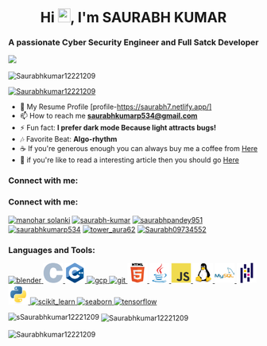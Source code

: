 <h1 align="center">Hi <img src="https://encrypted-tbn0.gstatic.com/images?q=tbn:ANd9GcTzLzj8hPBpm3o1QpAmRQWK82kA4aWEi42fYA&s"width="25" height="28">, I'm SAURABH KUMAR</h1>
<h3 align="center">A passionate Cyber Security Engineer and Full Satck Developer</h3>

![](https://miro.medium.com/v2/resize:fit:1400/1*RCHvLC5T-CNGbc5GWzSvoA.gif)


<p align="left"> <img src="https://komarev.com/ghpvc/?username=Saurabhkumar12221209&label=Profile%20views&color=0e75b6&style=flat" alt="Saurabhkumar12221209" /> </p>

<p align="left"> <a href="https://github.com/ryo-ma/github-profile-trophy"><img src="https://github-profile-trophy.vercel.app/?username=solankiboy939" alt="Saurabhkumar12221209" /></a> </p>

- 🧾 My Resume Profile [profile-https://saurabh7.netlify.app/]
- 📫 How to reach me **saurabhkumarp534@gmail.com**
- ⚡ Fun fact: **I prefer dark mode Because light attracts bugs!**
- 🎶 Favorite Beat: **Algo-rhythm**
- ☕ If you're generous enough you can always buy me a coffee from [Here]()
- 📖 if you're like to read a interesting article then you should go [Here]()
  
<h3 align="left">Connect with me:</h3>
<h3 align="left">Connect with me:</h3>
<p align="left">
<a href="https://www.linkedin.com/in/saurabh-kumar-8b346a254" target="blank"><img align="center" src="https://raw.githubusercontent.com/rahuldkjain/github-profile-readme-generator/master/src/images/icons/Social/linked-in-alt.svg" alt="manohar solanki" height="30" width="40" /></a>
<a href="https://stackoverflow.com/users/20809004/saurabh-kumar" target="blank"><img align="center" src="https://raw.githubusercontent.com/rahuldkjain/github-profile-readme-generator/master/src/images/icons/Social/stack-overflow.svg" alt="saurabh-kumar" height="30" width="40" /></a>
<a href="https://www.instagram.com/saurabhpandey951/" target="blank"><img align="center" src="https://raw.githubusercontent.com/rahuldkjain/github-profile-readme-generator/master/src/images/icons/Social/instagram.svg" alt="saurabhpandey951" height="30" width="40" /></a>
<a href="https://www.hackerrank.com/profile/saurabhkumarp534" target="blank"><img align="center" src="https://raw.githubusercontent.com/rahuldkjain/github-profile-readme-generator/master/src/images/icons/Social/hackerrank.svg" alt="saurabhkumarp534" height="30" width="40" /></a>
<a href="https://www.codechef.com/users/tower_aura_62" target="blank"><img align="center" src="https://upload.wikimedia.org/wikipedia/en/thumb/7/7b/Codechef%28new%29_logo.svg/1200px-Codechef%28new%29_logo.svg.png" alt="tower_aura62" height="30" width="40" /></a>
<a href=" https://x.com/Saurabh09734552"><img align="center" src="https://img.freepik.com/free-vector/new-2023-twitter-logo-x-icon-design_1017-45418.jpg?size=338&ext=jpg&ga=GA1.1.1819120589.1728518400&semt=ais_hybrid-rr-similar"alt="Saurabh09734552" height="30" width="40" /></a>
</p>


<h3 align="left">Languages and Tools:</h3>
<p align="left"> <a href="https://www.blender.org/" target="_blank" rel="noreferrer"> <img src="https://download.blender.org/branding/community/blender_community_badge_white.svg" alt="blender" width="40" height="40"/> </a> <a href="https://www.cprogramming.com/" target="_blank" rel="noreferrer"> <img src="https://raw.githubusercontent.com/devicons/devicon/master/icons/c/c-original.svg" alt="c" width="40" height="40"/> </a> <a href="https://www.w3schools.com/cpp/" target="_blank" rel="noreferrer"> <img src="https://raw.githubusercontent.com/devicons/devicon/master/icons/cplusplus/cplusplus-original.svg" alt="cplusplus" width="40" height="40"/> </a> <a href="https://cloud.google.com" target="_blank" rel="noreferrer"> <img src="https://www.vectorlogo.zone/logos/google_cloud/google_cloud-icon.svg" alt="gcp" width="40" height="40"/> </a> <a href="https://git-scm.com/" target="_blank" rel="noreferrer"> <img src="https://www.vectorlogo.zone/logos/git-scm/git-scm-icon.svg" alt="git" width="40" height="40"/> </a> <a href="https://www.w3.org/html/" target="_blank" rel="noreferrer"> <img src="https://raw.githubusercontent.com/devicons/devicon/master/icons/html5/html5-original-wordmark.svg" alt="html5" width="40" height="40"/> </a> <a href="https://www.java.com" target="_blank" rel="noreferrer"> <img src="https://raw.githubusercontent.com/devicons/devicon/master/icons/java/java-original.svg" alt="java" width="40" height="40"/> </a> <a href="https://developer.mozilla.org/en-US/docs/Web/JavaScript" target="_blank" rel="noreferrer"> <img src="https://raw.githubusercontent.com/devicons/devicon/master/icons/javascript/javascript-original.svg" alt="javascript" width="40" height="40"/> </a> <a href="https://www.linux.org/" target="_blank" rel="noreferrer"> <img src="https://raw.githubusercontent.com/devicons/devicon/master/icons/linux/linux-original.svg" alt="linux" width="40" height="40"/> </a> <a href="https://www.mysql.com/" target="_blank" rel="noreferrer"> <img src="https://raw.githubusercontent.com/devicons/devicon/master/icons/mysql/mysql-original-wordmark.svg" alt="mysql" width="40" height="40"/> </a> <a href="https://pandas.pydata.org/" target="_blank" rel="noreferrer"> <img src="https://raw.githubusercontent.com/devicons/devicon/2ae2a900d2f041da66e950e4d48052658d850630/icons/pandas/pandas-original.svg" alt="pandas" width="40" height="40"/> </a> <a href="https://www.python.org" target="_blank" rel="noreferrer"> <img src="https://raw.githubusercontent.com/devicons/devicon/master/icons/python/python-original.svg" alt="python" width="40" height="40"/> </a> <a href="https://scikit-learn.org/" target="_blank" rel="noreferrer"> <img src="https://upload.wikimedia.org/wikipedia/commons/0/05/Scikit_learn_logo_small.svg" alt="scikit_learn" width="40" height="40"/> </a> <a href="https://seaborn.pydata.org/" target="_blank" rel="noreferrer"> <img src="https://seaborn.pydata.org/_images/logo-mark-lightbg.svg" alt="seaborn" width="40" height="40"/> </a> <a href="https://www.tensorflow.org" target="_blank" rel="noreferrer"> <img src="https://www.vectorlogo.zone/logos/tensorflow/tensorflow-icon.svg" alt="tensorflow" width="40" height="40"/> </a> </p>

<p><img align="left" src="https://github-readme-stats.vercel.app/api/top-langs?username=Saurabhkumar12221209&show_icons=true&locale=en&layout=compact" alt="sSaurabhkumar12221209" /></p>

<p>&nbsp;<img align="center" src="https://github-readme-stats.vercel.app/api?username=Saurabhkumar12221209&show_icons=true&locale=en" alt="Saurabhkumar12221209" /></p>

<p><img align="center" src="https://github-readme-streak-stats.herokuapp.com/?user=Saurabhkumar12221209&" alt="Saurabhkumar12221209" /></p>
